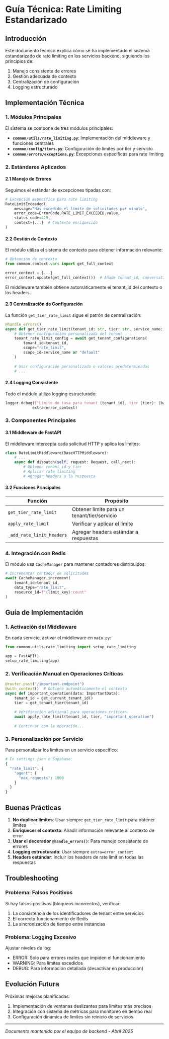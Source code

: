 # Guía Técnica: Rate Limiting Estandarizado

## Introducción

Este documento técnico explica cómo se ha implementado el sistema estandarizado de rate limiting en los servicios backend, siguiendo los principios de:

1. Manejo consistente de errores
2. Gestión adecuada de contexto
3. Centralización de configuración
4. Logging estructurado

## Implementación Técnica

### 1. Módulos Principales

El sistema se compone de tres módulos principales:

- **`common/utils/rate_limiting.py`**: Implementación del middleware y funciones centrales
- **`common/config/tiers.py`**: Configuración de límites por tier y servicio
- **`common/errors/exceptions.py`**: Excepciones específicas para rate limiting

### 2. Estándares Aplicados

#### 2.1 Manejo de Errores

Seguimos el estándar de excepciones tipadas con:

```python
# Excepción específica para rate limiting
RateLimitExceeded(
    message="Has excedido el límite de solicitudes por minuto",
    error_code=ErrorCode.RATE_LIMIT_EXCEEDED.value,
    status_code=429,
    context={...}  # Contexto enriquecido
)
```

#### 2.2 Gestión de Contexto

El módulo utiliza el sistema de contexto para obtener información relevante:

```python
# Obtención de contexto
from common.context.vars import get_full_context

error_context = {...}
error_context.update(get_full_context())  # Añade tenant_id, conversation_id, etc.
```

El middleware también obtiene automáticamente el tenant_id del contexto o los headers.

#### 2.3 Centralización de Configuración

La función `get_tier_rate_limit` sigue el patrón de centralización:

```python
@handle_errors()
async def get_tier_rate_limit(tenant_id: str, tier: str, service_name: Optional[str] = None) -> int:
    # Obtener configuración personalizada del tenant
    tenant_rate_limit_config = await get_tenant_configurations(
        tenant_id=tenant_id,
        scope="rate_limit",
        scope_id=service_name or "default"
    )
    
    # Usar configuración personalizada o valores predeterminados
    # ...
```

#### 2.4 Logging Consistente

Todo el módulo utiliza logging estructurado:

```python
logger.debug(f"Límite de tasa para tenant {tenant_id}, tier {tier}: {base_limit} req/min",
            extra=error_context)
```

### 3. Componentes Principales

#### 3.1 Middleware de FastAPI

El middleware intercepta cada solicitud HTTP y aplica los límites:

```python
class RateLimitMiddleware(BaseHTTPMiddleware):
    # ...
    async def dispatch(self, request: Request, call_next):
        # Obtener tenant_id y tier
        # Aplicar rate limiting
        # Agregar headers a la respuesta
```

#### 3.2 Funciones Principales

| Función | Propósito |
|---------|-----------|
| `get_tier_rate_limit` | Obtener límite para un tenant/tier/servicio |
| `apply_rate_limit` | Verificar y aplicar el límite |
| `_add_rate_limit_headers` | Agregar headers estándar a respuestas |

### 4. Integración con Redis

El módulo usa `CacheManager` para mantener contadores distribuidos:

```python
# Incrementar contador de solicitudes
await CacheManager.increment(
    tenant_id=tenant_id,
    data_type="rate_limit",
    resource_id=f"{limit_key}:count"
)
```

## Guía de Implementación

### 1. Activación del Middleware

En cada servicio, activar el middleware en `main.py`:

```python
from common.utils.rate_limiting import setup_rate_limiting

app = FastAPI()
setup_rate_limiting(app)
```

### 2. Verificación Manual en Operaciones Críticas

```python
@router.post("/important-endpoint")
@with_context()  # Obtiene automáticamente el contexto
async def important_operation(data: ImportantData):
    tenant_id = get_current_tenant_id()
    tier = get_tenant_tier(tenant_id)
    
    # Verificación adicional para operaciones críticas
    await apply_rate_limit(tenant_id, tier, "important_operation")
    
    # Continuar con la operación...
```

### 3. Personalización por Servicio

Para personalizar los límites en un servicio específico:

```python
# En settings.json o Supabase:
{
  "rate_limit": {
    "agent": {
      "max_requests": 1000
    }
  }
}
```

## Buenas Prácticas

1. **No duplicar límites**: Usar siempre `get_tier_rate_limit` para obtener límites
2. **Enriquecer el contexto**: Añadir información relevante al contexto de error
3. **Usar el decorador `@handle_errors()`**: Para manejo consistente de errores
4. **Logging estructurado**: Usar siempre `extra=error_context`
5. **Headers estándar**: Incluir los headers de rate limit en todas las respuestas

## Troubleshooting

### Problema: Falsos Positivos

Si hay falsos positivos (bloqueos incorrectos), verificar:

1. La consistencia de los identificadores de tenant entre servicios
2. El correcto funcionamiento de Redis
3. La sincronización de tiempo entre instancias

### Problema: Logging Excesivo

Ajustar niveles de log:
- ERROR: Solo para errores reales que impiden el funcionamiento
- WARNING: Para límites excedidos
- DEBUG: Para información detallada (desactivar en producción)

## Evolución Futura

Próximas mejoras planificadas:

1. Implementación de ventanas deslizantes para límites más precisos
2. Integración con sistema de métricas para monitoreo en tiempo real
3. Configuración dinámica de límites sin reinicio de servicios

---

*Documento mantenido por el equipo de backend - Abril 2025*
